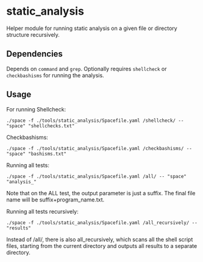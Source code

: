 # static_analysis

Helper module for running static analysis on a given file or directory structure recursively.


## Dependencies

Depends on `command` and `grep`.
Optionally requires `shellcheck` or `checkbashisms` for running the analysis.


## Usage

For running Shellcheck:
```
./space -f ./tools/static_analysis/Spacefile.yaml /shellcheck/ -- "space" "shellchecks.txt"
```


Checkbashisms:
```
./space -f ./tools/static_analysis/Spacefile.yaml /checkbashisms/ -- "space" "bashisms.txt"
```


Running all tests:
```
./space -f ./tools/static_analysis/Spacefile.yaml /all/ -- "space" "analysis_"
```
Note that on the ALL test, the output parameter is just a suffix. The final file name will be suffix+program_name.txt.


Running all tests recursively:
```
./space -f ./tools/static_analysis/Spacefile.yaml /all_recursively/ -- "results"
```
Instead of /all/, there is also all_recursively, which scans all the shell script files, starting from the current directory and outputs all results to a separate directory.

